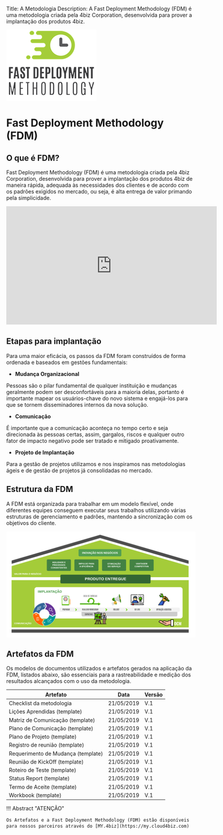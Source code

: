 Title: A Metodologia
Description: A Fast Deployment Methodology (FDM) é uma metodologia criada pela 4biz Corporation, desenvolvida para prover a implantação dos produtos 4biz.

![FDM](img/fmd_icone_t.png)

Fast Deployment Methodology (FDM)
==================================

O que é FDM?
------------

Fast Deployment Methodology (FDM) é uma metodologia criada pela 4biz
Corporation, desenvolvida para prover a implantação dos produtos 4biz de
maneira rápida, adequada às necessidades dos clientes e de acordo com os padrões
exigidos no mercado, ou seja, é alta entrega de valor primando pela
simplicidade.

<iframe width="560" height="315" src="https://www.youtube.com/embed/-s9MgTPlRvA" frameborder="0" allow="accelerometer; autoplay; encrypted-media; gyroscope; picture-in-picture" allowfullscreen></iframe> 

Etapas para implantação 
------------------------

Para uma maior eficácia, os passos da FDM foram construídos de forma ordenada e
baseados em gestões fundamentais:

-   **Mudança Organizacional**

Pessoas são o pilar fundamental de qualquer instituição e mudanças geralmente
podem ser desconfortáveis para a maioria delas, portanto é importante mapear os
usuários-chave do novo sistema e engajá-los para que se tornem disseminadores
internos da nova solução.

-   **Comunicação**

É importante que a comunicação aconteça no tempo certo e seja direcionada às
pessoas certas, assim, gargalos, riscos e qualquer outro fator de impacto
negativo pode ser tratado e mitigado proativamente.

-   **Projeto de Implantação**

Para a gestão de projetos utilizamos e nos inspiramos nas metodologias ágeis e
de gestão de projetos já consolidadas no mercado.

Estrutura da FDM
----------------

A FDM está organizada para trabalhar em um modelo flexível, onde diferentes
equipes conseguem executar seus trabalhos utilizando várias estruturas de
gerenciamento e padrões, mantendo a sincronização com os objetivos do cliente.

![Estrutura](img/pt-fdm-fig-03@2x.png)

Artefatos da FDM
----------------

Os modelos de documentos utilizados e artefatos gerados na aplicação da FDM,
listados abaixo, são essenciais para a rastreabilidade e medição dos resultados
alcançados com o uso da metodologia.

| Artefato                                  | Data       | Versão |
|-------------------------------------------|------------|--------|
| Checklist da metodologia                  | 21/05/2019 | V.1    |
| Lições Aprendidas (template)              | 21/05/2019 | V.1    |
| Matriz de Comunicação (template)          | 21/05/2019 | V.1    |
| Plano de Comunicação (template)           | 21/05/2019 | V.1    |
| Plano de Projeto (template)               | 21/05/2019 | V.1    |
| Registro de reunião (template)            | 21/05/2019 | V.1    |
| Requerimento de Mudança (template)        | 21/05/2019 | V.1    |
| Reunião de KickOff (template)             | 21/05/2019 | V.1    |
| Roteiro de Teste (template)               | 21/05/2019 | V.1    |
| Status Report (template)                  | 21/05/2019 | V.1    |
| Termo de Aceite (template)                | 21/05/2019 | V.1    |
| Workbook (template)                       | 21/05/2019 | V.1    |

!!! Abstract "ATENÇÃO"

    Os Artefatos e a Fast Deployment Methodology (FDM) estão disponíveis para nossos parceiros através do [MY.4biz](https://my.cloud4biz.com)



